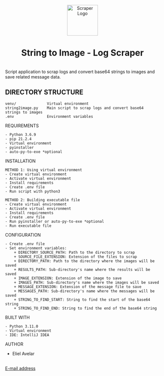 <p style="text-align: center">
    <a href="https://github.com/elielavelar/string2image" target="_blank">
        <img src="https://cdn-icons-png.flaticon.com/512/2570/2570575.png" height="100px" alt="Scraper Logo">
    </a>
</p>
<h1 style="text-align: center">String to Image - Log Scraper</h1>
<br/>
Script application to scrap logs and convert base64 strings to images and save related message data.

DIRECTORY STRUCTURE
-------------------
```
venv/              Virtual environment
string2image.py    Main script to scrap logs and convert base64 strings to images
.env               Environment variables
```

REQUIREMENTS
~~~~~~~~~~~~
- Python 3.6.9
- pip 21.2.4
- Virtual environment
- pyinstaller
- auto-py-to-exe *optional
~~~~~~~~~~~~

INSTALLATION
~~~~~~~~~~~~
METHOD 1: Using virtual environment
- Create virtual environment
- Activate virtual environment
- Install requirements
- Create .env file
- Run script with python3

METHOD 2: Building executable file
- Create virtual environment
- Activate virtual environment
- Install requirements
- Create .env file
- Run pyinstaller or auto-py-to-exe *optional
- Run executable file
~~~~~~~~~~~~

CONFIGURATION
~~~~~~~~~~~~
- Create .env file
- Set environment variables:
    + DIRECTORY_SOURCE_PATH: Path to the directory to scrap
    + SOURCE_FILE_EXTENSION: Extension of the files to scrap
    + DIRECTORY_PATH: Path to the directory where the images will be saved
    + RESULTS_PATH: Sub-directory's name where the results will be saved 
    + IMAGE_EXTENSION: Extension of the image to save
    + IMAGES_PATH: Sub-directory's name where the images will be saved
    + MESSAGE_EXTENSION: Extension of the message file to save
    + MESSAGES_PATH: Sub-directory's name where the messages will be saved
    + STRING_TO_FIND_START: String to find the start of the base64 string
    + STRING_TO_FIND_END: String to find the end of the base64 string
~~~~~~~~~~~~

BUILT WITH
~~~~~~~~~~~~
- Python 3.11.0
- Virtual environment
- IDE: IntelliJ IDEA
~~~~~~~~~~~~

AUTHOR
- Eliel Avelar
<br/>
<a href="mailto:elielavelar@gmail.com">E-mail address</a>

